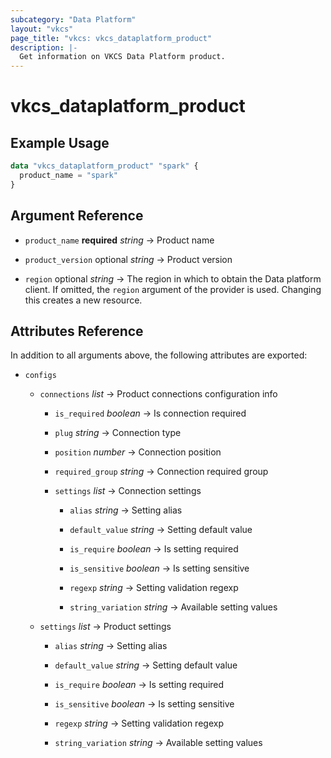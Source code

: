 ```yaml
---
subcategory: "Data Platform"
layout: "vkcs"
page_title: "vkcs: vkcs_dataplatform_product"
description: |-
  Get information on VKCS Data Platform product.
---
```


# vkcs_dataplatform_product



## Example Usage

```terraform
data "vkcs_dataplatform_product" "spark" {
  product_name = "spark"
}
```

## Argument Reference
- `product_name` **required** *string* &rarr;  Product name

- `product_version` optional *string* &rarr;  Product version

- `region` optional *string* &rarr;  The region in which to obtain the Data platform client. If omitted, the `region` argument of the provider is used. Changing this creates a new resource.


## Attributes Reference
In addition to all arguments above, the following attributes are exported:
- `configs` 
  - `connections`  *list* &rarr;  Product connections configuration info
    - `is_required` *boolean* &rarr;  Is connection required

    - `plug` *string* &rarr;  Connection type

    - `position` *number* &rarr;  Connection position

    - `required_group` *string* &rarr;  Connection required group

    - `settings`  *list* &rarr;  Connection settings
      - `alias` *string* &rarr;  Setting alias

      - `default_value` *string* &rarr;  Setting default value

      - `is_require` *boolean* &rarr;  Is setting required

      - `is_sensitive` *boolean* &rarr;  Is setting sensitive

      - `regexp` *string* &rarr;  Setting validation regexp

      - `string_variation` *string* &rarr;  Available setting values



  - `settings`  *list* &rarr;  Product settings
    - `alias` *string* &rarr;  Setting alias

    - `default_value` *string* &rarr;  Setting default value

    - `is_require` *boolean* &rarr;  Is setting required

    - `is_sensitive` *boolean* &rarr;  Is setting sensitive

    - `regexp` *string* &rarr;  Setting validation regexp

    - `string_variation` *string* &rarr;  Available setting values




